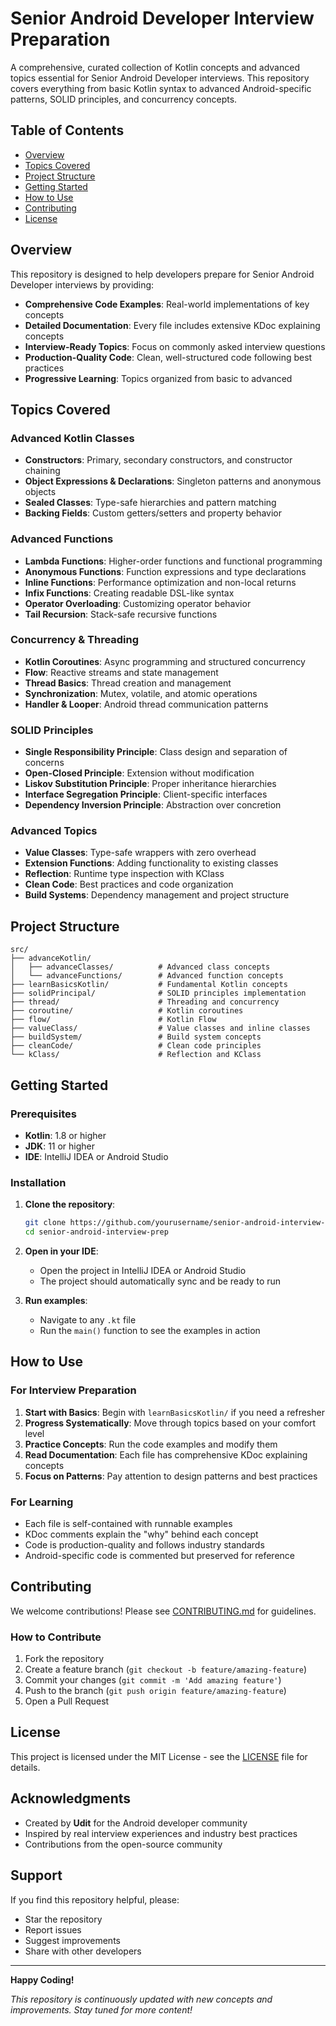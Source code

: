 # Senior Android Developer Interview Preparation

A comprehensive, curated collection of Kotlin concepts and advanced topics essential for Senior Android Developer interviews. This repository covers everything from basic Kotlin syntax to advanced Android-specific patterns, SOLID principles, and concurrency concepts.

## Table of Contents

- [Overview](#overview)
- [Topics Covered](#topics-covered)
- [Project Structure](#project-structure)
- [Getting Started](#getting-started)
- [How to Use](#how-to-use)
- [Contributing](#contributing)
- [License](#license)

## Overview

This repository is designed to help developers prepare for Senior Android Developer interviews by providing:

- **Comprehensive Code Examples**: Real-world implementations of key concepts
- **Detailed Documentation**: Every file includes extensive KDoc explaining concepts
- **Interview-Ready Topics**: Focus on commonly asked interview questions
- **Production-Quality Code**: Clean, well-structured code following best practices
- **Progressive Learning**: Topics organized from basic to advanced

## Topics Covered

### Advanced Kotlin Classes
- **Constructors**: Primary, secondary constructors, and constructor chaining
- **Object Expressions & Declarations**: Singleton patterns and anonymous objects
- **Sealed Classes**: Type-safe hierarchies and pattern matching
- **Backing Fields**: Custom getters/setters and property behavior

### Advanced Functions
- **Lambda Functions**: Higher-order functions and functional programming
- **Anonymous Functions**: Function expressions and type declarations
- **Inline Functions**: Performance optimization and non-local returns
- **Infix Functions**: Creating readable DSL-like syntax
- **Operator Overloading**: Customizing operator behavior
- **Tail Recursion**: Stack-safe recursive functions

### Concurrency & Threading
- **Kotlin Coroutines**: Async programming and structured concurrency
- **Flow**: Reactive streams and state management
- **Thread Basics**: Thread creation and management
- **Synchronization**: Mutex, volatile, and atomic operations
- **Handler & Looper**: Android thread communication patterns

### SOLID Principles
- **Single Responsibility Principle**: Class design and separation of concerns
- **Open-Closed Principle**: Extension without modification
- **Liskov Substitution Principle**: Proper inheritance hierarchies
- **Interface Segregation Principle**: Client-specific interfaces
- **Dependency Inversion Principle**: Abstraction over concretion

### Advanced Topics
- **Value Classes**: Type-safe wrappers with zero overhead
- **Extension Functions**: Adding functionality to existing classes
- **Reflection**: Runtime type inspection with KClass
- **Clean Code**: Best practices and code organization
- **Build Systems**: Dependency management and project structure

## Project Structure

```
src/
├── advanceKotlin/
│   ├── advanceClasses/          # Advanced class concepts
│   └── advanceFunctions/        # Advanced function concepts
├── learnBasicsKotlin/           # Fundamental Kotlin concepts
├── solidPrincipal/              # SOLID principles implementation
├── thread/                      # Threading and concurrency
├── coroutine/                   # Kotlin coroutines
├── flow/                        # Kotlin Flow
├── valueClass/                  # Value classes and inline classes
├── buildSystem/                 # Build system concepts
├── cleanCode/                   # Clean code principles
└── kClass/                      # Reflection and KClass
```

## Getting Started

### Prerequisites

- **Kotlin**: 1.8 or higher
- **JDK**: 11 or higher
- **IDE**: IntelliJ IDEA or Android Studio

### Installation

1. **Clone the repository**:
   ```bash
   git clone https://github.com/yourusername/senior-android-interview-prep.git
   cd senior-android-interview-prep
   ```

2. **Open in your IDE**:
   - Open the project in IntelliJ IDEA or Android Studio
   - The project should automatically sync and be ready to run

3. **Run examples**:
   - Navigate to any `.kt` file
   - Run the `main()` function to see the examples in action

## How to Use

### For Interview Preparation

1. **Start with Basics**: Begin with `learnBasicsKotlin/` if you need a refresher
2. **Progress Systematically**: Move through topics based on your comfort level
3. **Practice Concepts**: Run the code examples and modify them
4. **Read Documentation**: Each file has comprehensive KDoc explaining concepts
5. **Focus on Patterns**: Pay attention to design patterns and best practices

### For Learning

- Each file is self-contained with runnable examples
- KDoc comments explain the "why" behind each concept
- Code is production-quality and follows industry standards
- Android-specific code is commented but preserved for reference

## Contributing

We welcome contributions! Please see [CONTRIBUTING.md](CONTRIBUTING.md) for guidelines.

### How to Contribute

1. Fork the repository
2. Create a feature branch (`git checkout -b feature/amazing-feature`)
3. Commit your changes (`git commit -m 'Add amazing feature'`)
4. Push to the branch (`git push origin feature/amazing-feature`)
5. Open a Pull Request

## License

This project is licensed under the MIT License - see the [LICENSE](LICENSE) file for details.

## Acknowledgments

- Created by **Udit** for the Android developer community
- Inspired by real interview experiences and industry best practices
- Contributions from the open-source community

## Support

If you find this repository helpful, please:
-  Star the repository
-  Report issues
-  Suggest improvements
-  Share with other developers

---

**Happy Coding!**

*This repository is continuously updated with new concepts and improvements. Stay tuned for more content!*
